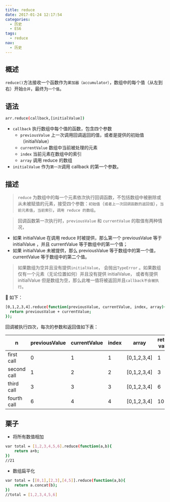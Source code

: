 ```yaml
---
title: reduce
date: 2017-01-24 12:17:54
categories:
  - 历史
  - ES6
tags:
  - reduce
nav:
  - 历史
---
```


## 概述

`reduce()`方法接收一个函数作为`累加器（accumulator）`，数组中的每个值（从左到右）开始`合并`，最终为`一个值`。

## 语法

```bash
arr.reduce(callback,[initialValue])
```

- `callback`
  执行数组中每个值的函数，包含四个参数
  - `previousValue`
    上一次调用回调返回的值，或者是提供的初始值（initialValue）
  - `currentValue`
    数组中当前被处理的元素
  - `index`
    当前元素在数组中的索引
  - `array`
    调用 reduce 的数组
- `initialValue`
  作为`第一次`调用 callback 的第一个参数。

## 描述

> `reduce` 为数组中的每一个元素依次执行回调函数，不包括数组中被删除或从未被赋值的元素，接受四个参数：`初始值`（`或者上一次回调函数的返回值`），`当前元素值`，`当前索引`，`调用 reduce 的数组`。

> 回调函数第一次执行时，`previousValue` 和 `currentValue` 的取值有两种情况，

- 如果 initialValue 在调用 reduce 时被提供，那么第一个 previousValue 等于 initialValue ，并且 currentValue 等于数组中的第一个值；
- 如果 initialValue 未被提供，那么 previousValue 等于数组中的第一个值，currentValue 等于数组中的第二个值。

> 如果数组为空并且没有提供`initialValue`， 会抛出`TypeError` 。如果数组仅有一个元素（无论位置如何）并且没有提供 initialValue， 或者有提供 initialValue 但是数组为空，那么此唯一值将被返回并且`callback不会被执行`。

🌰 如下：

```bash
[0,1,2,3,4].reduce(function(previousValue, currentValue, index, array){
  return previousValue + currentValue;
});
```

回调被执行四次，每次的参数和返回值如下表：

| n           | previousValue | currentValue | index | array       | return value |
| ----------- | ------------- | ------------ | ----- | ----------- | ------------ |
| first call  | 0             | 1            | 1     | [0,1,2,3,4] | 1            |
| second call | 1             | 2            | 2     | [0,1,2,3,4] | 3            |
| third call  | 3             | 3            | 3     | [0,1,2,3,4] | 6            |
| fourth call | 6             | 4            | 4     | [0,1,2,3,4] | 10           |

## 栗子

- 将所有数值相加

```bash
var total = [1,2,3,4,5,6].reduce(function(a,b){
    return a+b;
})
//21
```

- 数组扁平化

```bash
var total = [[0,1],[2,3],[4,5]].reduce(function(a,b){
    return a.concat(b);
})
//total = [1,2,3,4,5,6]
```
